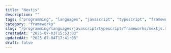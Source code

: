 ```yaml
---
title: "Nextjs"
description: ""
tags: ["programming", "languages", "javascript", "typescript", "frameworks"]
category: "frameworks"
slug: "/programming/languages/javascript/typescript/frameworks/nextjs.md"
createdAt: "2025-07-03T15:53:03"
updatedAt: "2025-07-04T17:41:08"
draft: false
---
```

